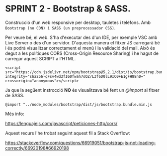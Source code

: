 # SPRINT 2 - Bootstrap & SASS.

Construcció d'un web responsive per desktop, tauletes i telèfons. Amb `Bootstrap (no CDN) i SASS (un preprocessador CSS)`.

Per veure bé, el web. S'ha d'executar des d'un IDE, per exemple VSC amb Live Server o des d'un servidor. D'aquesta manera el fitxer JS carregarà bé i és podrà visualitzar correctament el menú i la validació del mail. Això és degut a les polítiques CORS (Cross-Origin Resource Sharing) i he hagut de carregar aquest SCRIPT a l'HTML.

```
<script src="https://cdn.jsdelivr.net/npm/bootstrap@5.2.1/dist/js/bootstrap.bundle.min.js" integrity="sha256-qFsv4wd3fI60fwah7sOZ/L3f6D0lL9IC0+E1gFH88n0=" crossorigin="anonymous"></script>
```
Ja que la següent instrocció **NO** és visualitzava bé fent un *@import* al fitxer de SASS.

```
@import "../node_modules/bootstrap/dist/js/bootstrap.bundle.min.js
```

Més info: 

https://lenguajejs.com/javascript/peticiones-http/cors/


Aquest recurs l'he trobat seguint aquest fil a Stack Overflow:

https://stackoverflow.com/questions/66919051/bootstrap-js-not-loading-correctly/66920198#66920198



